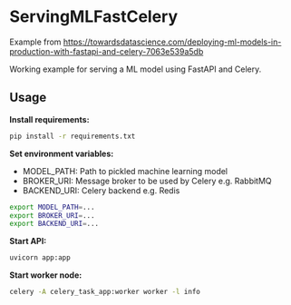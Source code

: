 # ServingMLFastCelery 
Example from https://towardsdatascience.com/deploying-ml-models-in-production-with-fastapi-and-celery-7063e539a5db

Working example for serving a ML model using FastAPI and Celery.

## Usage

**Install requirements:**
```bash
pip install -r requirements.txt
```

**Set environment variables:**
* MODEL_PATH: Path to pickled machine learning model
* BROKER_URI: Message broker to be used by Celery e.g. RabbitMQ
* BACKEND_URI: Celery backend e.g. Redis
```bash
export MODEL_PATH=...
export BROKER_URI=...
export BACKEND_URI=...
```

**Start API:**
```bash
uvicorn app:app
```

**Start worker node:**
```bash
celery -A celery_task_app:worker worker -l info
```